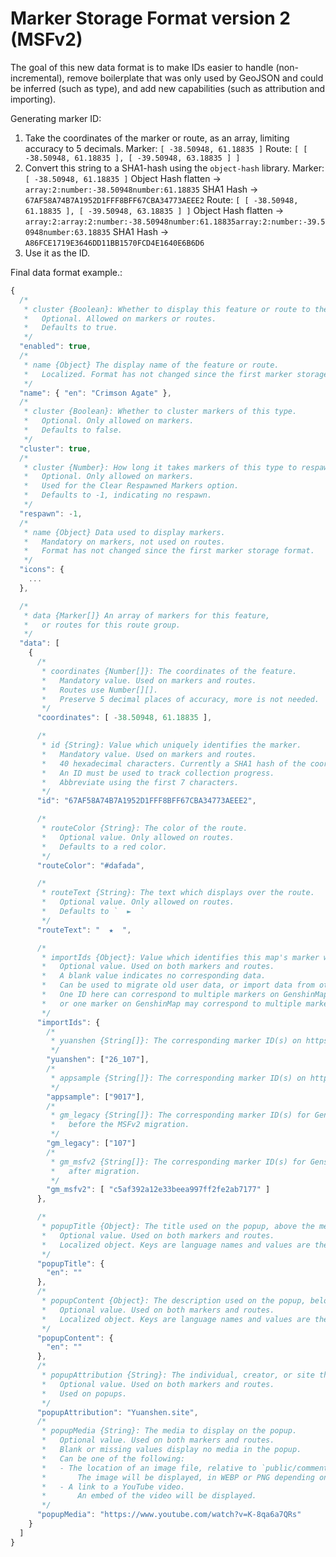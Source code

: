 # Marker Storage Format version 2 (MSFv2)

The goal of this new data format is to make IDs easier to handle (non-incremental), remove boilerplate that was only used by GeoJSON and could be inferred (such as type), and add new capabilities (such as attribution and importing).

Generating marker ID:

1. Take the coordinates of the marker or route, as an array, limiting accuracy to 5 decimals.
   Marker: `[ -38.50948, 61.18835 ]`
   Route: `[ [ -38.50948, 61.18835 ], [ -39.50948, 63.18835 ] ]`
2. Convert this string to a SHA1-hash using the `object-hash` library.
   Marker: `[ -38.50948, 61.18835 ]`
   Object Hash flatten -> `array:2:number:-38.50948number:61.18835`
   SHA1 Hash -> `67AF58A74B7A1952D1FFF8BFF67CBA34773AEEE2`
   Route: `[ [ -38.50948, 61.18835 ], [ -39.50948, 63.18835 ] ]`
   Object Hash flatten -> `array:2:array:2:number:-38.50948number:61.18835array:2:number:-39.50948number:63.18835`
   SHA1 Hash -> `A86FCE1719E3646DD11BB1570FCD4E1640E6B6D6`
3. Use it as the ID.

Final data format example.:

```javascript
{
  /*
   * cluster {Boolean}: Whether to display this feature or route to the user.
   *   Optional. Allowed on markers or routes.
   *   Defaults to true.
   */
  "enabled": true,
  /*
   * name {Object} The display name of the feature or route.
   *   Localized. Format has not changed since the first marker storage format.
   */
  "name": { "en": "Crimson Agate" },
  /*
   * cluster {Boolean}: Whether to cluster markers of this type.
   *   Optional. Only allowed on markers.
   *   Defaults to false.
   */
  "cluster": true,
  /*
   * cluster {Number}: How long it takes markers of this type to respawn, in seconds.
   *   Optional. Only allowed on markers.
   *   Used for the Clear Respawned Markers option.
   *   Defaults to -1, indicating no respawn.
   */
  "respawn": -1,
  /*
   * name {Object} Data used to display markers.
   *   Mandatory on markers, not used on routes.
   *   Format has not changed since the first marker storage format.
   */
  "icons": {
    ...
  },

  /*
   * data {Marker[]} An array of markers for this feature,
   *   or routes for this route group.
   */
  "data": [
    {
      /*
       * coordinates {Number[]}: The coordinates of the feature.
       *   Mandatory value. Used on markers and routes.
       *   Routes use Number[][].
       *   Preserve 5 decimal places of accuracy, more is not needed.
       */
      "coordinates": [ -38.50948, 61.18835 ],

      /*
       * id {String}: Value which uniquely identifies the marker.
       *   Mandatory value. Used on markers and routes.
       *   40 hexadecimal characters. Currently a SHA1 hash of the coordinates.
       *   An ID must be used to track collection progress.
       *   Abbreviate using the first 7 characters.
       */
      "id": "67AF58A74B7A1952D1FFF8BFF67CBA34773AEEE2",

      /*
       * routeColor {String}: The color of the route.
       *   Optional value. Only allowed on routes.
       *   Defaults to a red color.
       */
      "routeColor": "#dafada",

      /*
       * routeText {String}: The text which displays over the route.
       *   Optional value. Only allowed on routes.
       *   Defaults to `  ►  `
       */
      "routeText": "  ★  ",

      /*
       * importIds {Object}: Value which identifies this map's marker with other map's markers or previous versions' routes.
       *   Optional value. Used on both markers and routes.
       *   A blank value indicates no corresponding data.
       *   Can be used to migrate old user data, or import data from other sites.
       *   One ID here can correspond to multiple markers on GenshinMap,
       *   or one marker on GenshinMap may correspond to multiple markers on other sites.
       */
      "importIds": {
        /*
         * yuanshen {String[]}: The corresponding marker ID(s) on https://yuanshen.site/.
         */
        "yuanshen": ["26_107"],
        /*
         * appsample {String[]}: The corresponding marker ID(s) on https://genshin-impact-map.appsample.com/.
         */
        "appsample": ["9017"],
        /*
         * gm_legacy {String[]}: The corresponding marker ID(s) for GenshinMap
         *   before the MSFv2 migration.
         */
        "gm_legacy": ["107"]
        /*
         * gm_msfv2 {String[]}: The corresponding marker ID(s) for GenshinMap
         *   after migration.
         */
        "gm_msfv2": [ "c5af392a12e33beea997ff2fe2ab7177" ]
      },

      /*
       * popupTitle {Object}: The title used on the popup, above the media.
       *   Optional value. Used on both markers and routes.
       *   Localized object. Keys are language names and values are the string to display.
       */
      "popupTitle": {
        "en": ""
      },
      /*
       * popupContent {Object}: The description used on the popup, below the media.
       *   Optional value. Used on both markers and routes.
       *   Localized object. Keys are language names and values are the string to display.
       */
      "popupContent": {
        "en": ""
      },
      /*
       * popupAttribution {String}: The individual, creator, or site that provided this marker.
       *   Optional value. Used on both markers and routes.
       *   Used on popups.
       */
      "popupAttribution": "Yuanshen.site",
      /*
       * popupMedia {String}: The media to display on the popup.
       *   Optional value. Used on both markers and routes.
       *   Blank or missing values display no media in the popup.
       *   Can be one of the following:
       *   - The location of an image file, relative to `public/comments`.
       *       The image will be displayed, in WEBP or PNG depending on browser support.
       *   - A link to a YouTube video.
       *       An embed of the video will be displayed.
       */
      "popupMedia": "https://www.youtube.com/watch?v=K-8qa6a7QRs"
    }
  ]
}
```
